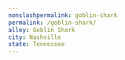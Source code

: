```yaml
---
﻿nonslashpermalink: goblin-shark
permalink: /goblin-shark/
alley: Goblin Shark
city: Nashville
state: Tennessee
---
```

